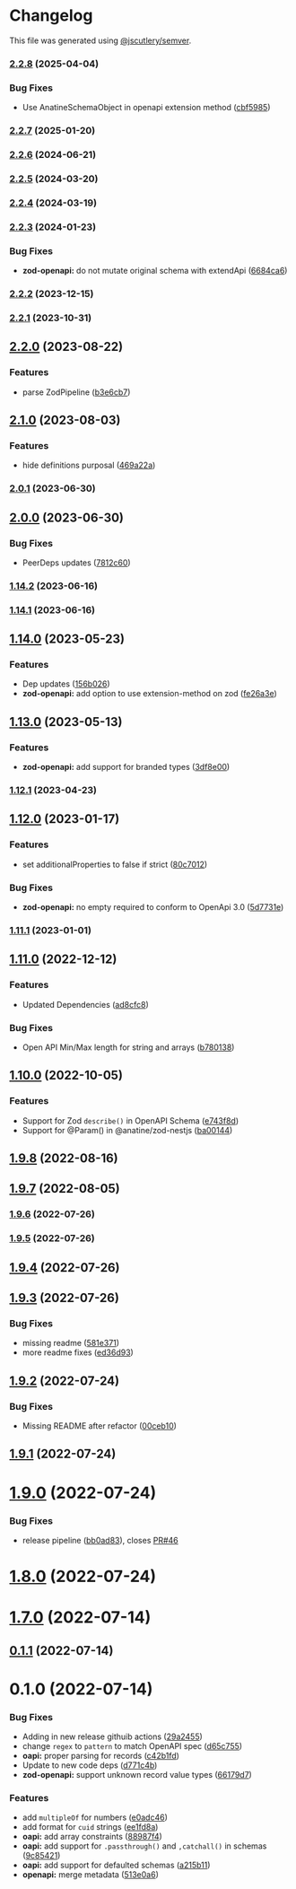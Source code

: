 # Changelog

This file was generated using [@jscutlery/semver](https://github.com/jscutlery/semver).

### [2.2.8](https://github.com/anatine/zod-plugins/compare/zod-openapi-2.2.7...zod-openapi-2.2.8) (2025-04-04)


### Bug Fixes

* Use AnatineSchemaObject in openapi extension method ([cbf5985](https://github.com/anatine/zod-plugins/commit/cbf59851ed2ce9dbd0c0230fa2ad4cd3844746ae))

### [2.2.7](https://github.com/anatine/zod-plugins/compare/zod-openapi-2.2.6...zod-openapi-2.2.7) (2025-01-20)

### [2.2.6](https://github.com/anatine/zod-plugins/compare/zod-openapi-2.2.5...zod-openapi-2.2.6) (2024-06-21)

### [2.2.5](https://github.com/anatine/zod-plugins/compare/zod-openapi-2.2.4...zod-openapi-2.2.5) (2024-03-20)

### [2.2.4](https://github.com/anatine/zod-plugins/compare/zod-openapi-2.2.3...zod-openapi-2.2.4) (2024-03-19)

### [2.2.3](https://github.com/anatine/zod-plugins/compare/zod-openapi-2.2.2...zod-openapi-2.2.3) (2024-01-23)


### Bug Fixes

* **zod-openapi:** do not mutate original schema with extendApi ([6684ca6](https://github.com/anatine/zod-plugins/commit/6684ca6b54e49afc1ccedc701e9b7e289e2e9b42))

### [2.2.2](https://github.com/anatine/zod-plugins/compare/zod-openapi-2.2.1...zod-openapi-2.2.2) (2023-12-15)

### [2.2.1](https://github.com/anatine/zod-plugins/compare/zod-openapi-2.2.0...zod-openapi-2.2.1) (2023-10-31)

## [2.2.0](https://github.com/anatine/zod-plugins/compare/zod-openapi-2.1.0...zod-openapi-2.2.0) (2023-08-22)


### Features

* parse ZodPipeline ([b3e6cb7](https://github.com/anatine/zod-plugins/commit/b3e6cb77766c23326b0ffce8f62102d3096d28e2))

## [2.1.0](https://github.com/anatine/zod-plugins/compare/zod-openapi-2.0.1...zod-openapi-2.1.0) (2023-08-03)


### Features

* hide definitions purposal ([469a22a](https://github.com/anatine/zod-plugins/commit/469a22ad933c9ea220b221e9d4b9fe42b63aa4f2))

### [2.0.1](https://github.com/anatine/zod-plugins/compare/zod-openapi-2.0.0...zod-openapi-2.0.1) (2023-06-30)

## [2.0.0](https://github.com/anatine/zod-plugins/compare/zod-openapi-1.14.2...zod-openapi-2.0.0) (2023-06-30)


### Bug Fixes

* PeerDeps updates ([7812c60](https://github.com/anatine/zod-plugins/commit/7812c6048b19430424b69720bbd98726dc863bf3))

### [1.14.2](https://github.com/anatine/zod-plugins/compare/zod-openapi-1.14.1...zod-openapi-1.14.2) (2023-06-16)

### [1.14.1](https://github.com/anatine/zod-plugins/compare/zod-openapi-1.14.0...zod-openapi-1.14.1) (2023-06-16)

## [1.14.0](https://github.com/anatine/zod-plugins/compare/zod-openapi-1.13.0...zod-openapi-1.14.0) (2023-05-23)


### Features

* Dep updates ([156b026](https://github.com/anatine/zod-plugins/commit/156b026391eba70c00df8b0f96ec402db1ceed4c))
* **zod-openapi:** add option to use extension-method on zod ([fe26a3e](https://github.com/anatine/zod-plugins/commit/fe26a3ed3a0f9a8d62d65ad43b34a7091268aec7))

## [1.13.0](https://github.com/anatine/zod-plugins/compare/zod-openapi-1.12.0...zod-openapi-1.13.0) (2023-05-13)


### Features

* **zod-openapi:** add support for branded types ([3df8e00](https://github.com/anatine/zod-plugins/commit/3df8e00dd9ed602e6a0b44e9c4b2d7fec4f89607))

### [1.12.1](https://github.com/anatine/zod-plugins/compare/zod-openapi-1.12.0...zod-openapi-1.12.1) (2023-04-23)

## [1.12.0](https://github.com/anatine/zod-plugins/compare/zod-openapi-1.11.1...zod-openapi-1.12.0) (2023-01-17)


### Features

* set additionalProperties to false if strict ([80c7012](https://github.com/anatine/zod-plugins/commit/80c7012922bb4b1a59a5b96d0b5680e7cc436976))


### Bug Fixes

* **zod-openapi:** no empty required to conform to OpenApi 3.0 ([5d7731e](https://github.com/anatine/zod-plugins/commit/5d7731e3ae8b457664f2a750274005d0a5a50f7f))

### [1.11.1](https://github.com/anatine/zod-plugins/compare/zod-openapi-1.11.0...zod-openapi-1.11.1) (2023-01-01)

## [1.11.0](https://github.com/anatine/zod-plugins/compare/zod-openapi-1.10.0...zod-openapi-1.11.0) (2022-12-12)


### Features

* Updated Dependencies ([ad8cfc8](https://github.com/anatine/zod-plugins/commit/ad8cfc8fa40ca32736dbfb0d8906569d2a626cbe))


### Bug Fixes

* Open API Min/Max length for string and arrays ([b780138](https://github.com/anatine/zod-plugins/commit/b78013862285b5e7f1c336db26dcf2f5bc356f51))

## [1.10.0](https://github.com/anatine/zod-plugins/compare/zod-openapi-1.9.7...zod-openapi-1.10.0) (2022-10-05)


### Features

*  Support for Zod `describe()` in OpenAPI Schema ([e743f8d](https://github.com/anatine/zod-plugins/commit/e743f8d18b71ded62863c3f8c22db4be2b576479))
* Support for @Param() in @anatine/zod-nestjs ([ba00144](https://github.com/anatine/zod-plugins/commit/ba001444d3554695fe6db6b0d449f03351d65c48))

## [1.9.8](https://github.com/anatine/zod-plugins/compare/zod-openapi-1.9.7...zod-openapi-1.9.8) (2022-08-16)



## [1.9.7](https://github.com/anatine/zod-plugins/compare/zod-openapi-1.9.6...zod-openapi-1.9.7) (2022-08-05)



### [1.9.6](https://github.com/anatine/zod-plugins/compare/zod-openapi-1.9.5...zod-openapi-1.9.6) (2022-07-26)

### [1.9.5](https://github.com/anatine/zod-plugins/compare/zod-openapi-1.9.4...zod-openapi-1.9.5) (2022-07-26)

## [1.9.4](https://github.com/anatine/zod-plugins/compare/zod-openapi-1.9.3...zod-openapi-1.9.4) (2022-07-26)



## [1.9.3](https://github.com/anatine/zod-plugins/compare/zod-openapi-1.9.2...zod-openapi-1.9.3) (2022-07-26)


### Bug Fixes

* missing readme ([581e371](https://github.com/anatine/zod-plugins/commit/581e37112c223782759635ae34937a0dfa664dc9))
* more readme fixes ([ed36d93](https://github.com/anatine/zod-plugins/commit/ed36d935dc6bb93ab35b5212e966130ff3ba9838))



## [1.9.2](https://github.com/anatine/zod-plugins/compare/zod-openapi-1.9.1...zod-openapi-1.9.2) (2022-07-24)


### Bug Fixes

* Missing README after refactor ([00ceb10](https://github.com/anatine/zod-plugins/commit/00ceb10be8251c6be2a83e64a9a8cd6116451938))



## [1.9.1](https://github.com/anatine/zod-plugins/compare/zod-openapi-1.9.0...zod-openapi-1.9.1) (2022-07-24)



# [1.9.0](https://github.com/anatine/zod-plugins/compare/zod-openapi-1.8.0...zod-openapi-1.9.0) (2022-07-24)


### Bug Fixes

* release pipeline ([bb0ad83](https://github.com/anatine/zod-plugins/commit/bb0ad836a954659b778f1181dff4fe99daf35447)), closes [PR#46](https://github.com/PR/issues/46)



# [1.8.0](https://github.com/anatine/zod-plugins/compare/zod-openapi-1.7.0...zod-openapi-1.8.0) (2022-07-24)



# [1.7.0](https://github.com/anatine/zod-plugins/compare/zod-openapi-1.6.2...zod-openapi-1.7.0) (2022-07-14)



## [0.1.1](https://github.com/anatine/zod-plugins/compare/zod-openapi-0.1.0...zod-openapi-0.1.1) (2022-07-14)



# 0.1.0 (2022-07-14)


### Bug Fixes

* Adding in new release githuib actions ([29a2455](https://github.com/anatine/zod-plugins/commit/29a2455161f7021df9f933d0d8b200a08fe31fde))
* change `regex` to `pattern` to match OpenAPI spec ([d65c755](https://github.com/anatine/zod-plugins/commit/d65c755aeef95ff19b1b767ec7018ac44be3c83f))
* **oapi:** proper parsing for records ([c42b1fd](https://github.com/anatine/zod-plugins/commit/c42b1fd8f3e39fbcdd9b5f89561723388fc2232c))
* Update to new code deps ([d771c4b](https://github.com/anatine/zod-plugins/commit/d771c4b2b026635a6704eeb1fca80dd2f2e5e8e8))
* **zod-openapi:** support unknown record value types ([66179d7](https://github.com/anatine/zod-plugins/commit/66179d736599d8f300afef936d3e776ca5ea488f))


### Features

* add `multipleOf` for numbers ([e0adc46](https://github.com/anatine/zod-plugins/commit/e0adc467bf5eb79ae8b37e2c9818af2c62e23568))
* add format for `cuid` strings ([ee1fd8a](https://github.com/anatine/zod-plugins/commit/ee1fd8ae5ba456d0ad4744fcf6de38289cf26b53))
* **oapi:** add array constraints ([88987f4](https://github.com/anatine/zod-plugins/commit/88987f432fbd7657dff77f0a3b377d2757578101))
* **oapi:** add support for `.passthrough()` and `,catchall()` in schemas ([9c85421](https://github.com/anatine/zod-plugins/commit/9c85421fcd97ecca4f268ff2f180dcf99cea4ab3))
* **oapi:** add support for defaulted schemas ([a215b11](https://github.com/anatine/zod-plugins/commit/a215b110ccfad19c5fd5e7942df1c094eb7e953e))
* **openapi:** merge metadata ([513e0a6](https://github.com/anatine/zod-plugins/commit/513e0a6fc90e579f14ef9c89389001ea8b08c20e))
